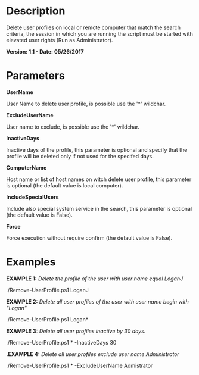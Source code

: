 # Description
Delete user profiles on local or remote computer that match the search criteria, the session in which you are running the script must be started with elevated user rights (Run as Administrator).

**Version: 1.1 - Date: 05/26/2017**
# Parameters
**UserName**

User Name to delete user profile, is possible use the '*' wildchar.

**ExcludeUserName**

User name to exclude, is possible use the '*' wildchar.

**InactiveDays**

Inactive days of the profile, this parameter is optional and specify that the profile will be deleted only if not used for the specifed days.

**ComputerName**

Host name or list of host names on witch delete user profile, this parameter is optional (the default value is local computer).

**IncludeSpecialUsers**

Include also special system service in the search, this parameter is optional (the default value is False).

**Force**

Force execution without require confirm (the default value is False).

# Examples
**EXAMPLE 1:** *Delete the profile of the user with user name equal LoganJ*

./Remove-UserProfile.ps1 LoganJ

**EXAMPLE 2:** *Delete all user profiles of the user with user name begin with "Logan"*

./Remove-UserProfile.ps1 Logan*

**EXAMPLE 3:** *Delete all user profiles inactive by 30 days.*

./Remove-UserProfile.ps1 * -InactiveDays 30

**.EXAMPLE 4:** *Delete all user profiles exclude user name Administrator*

./Remove-UserProfile.ps1 * -ExcludeUserName Admistrator
